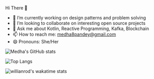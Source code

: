 Hi There 👋

- 🔭 I’m currently working on design patterns and problem solving
- 👯 I’m looking to collaborate on interesting open source projects
- 💬 Ask me about Kotlin, Reactive Programming, Kafka, Blockchain
- 📫 How to reach me: medha8pandey@gmail.com
- 😄 Pronouns: She/Her

![Medha's GitHub stats](https://github-readme-stats.vercel.app/api?username=medha08)

![Top Langs](https://github-readme-stats.vercel.app/api/top-langs/?username=medha08&layout=compact)

![willianrod's wakatime stats](https://github-readme-stats.vercel.app/api/wakatime?username=medha08)

<!--
**Medha08/Medha08** is a ✨ _special_ ✨ repository because its `README.md` (this file) appears on your GitHub profile.

Here are some ideas to get you started:

- 🔭 I’m currently working on ...
- 🌱 I’m currently learning ...
- 👯 I’m looking to collaborate on ...
- 🤔 I’m looking for help with ...
- 💬 Ask me about ...
- 📫 How to reach me: ...
- 😄 Pronouns: ...
- ⚡ Fun fact: ...
-->
